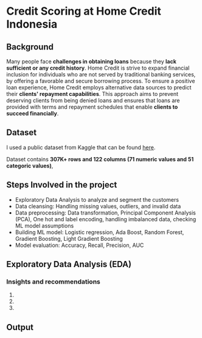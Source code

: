 # Credit Scoring at Home Credit Indonesia


## Background
Many people  face **challenges in obtaining loans** because they **lack sufficient or any credit history**. Home Credit is strive to expand financial inclusion for individuals who are not served by traditional banking services, by offering a favorable and secure borrowing process. To ensure a positive loan experience, Home Credit employs alternative data sources to predict their **clients' repayment capabilities**. This approach aims to prevent deserving clients from being denied loans and ensures that loans are provided with terms and repayment schedules that enable **clients to succeed financially**.

## Dataset
I used a public dataset from Kaggle that can be found [here](https://www.kaggle.com/c/home-credit-default-risk).

Dataset contains **307K+ rows and 122 columns (71 numeric values and 51 categoric values)**, 

## Steps Involved in the project
- Exploratory Data Analysis to analyze and segment the customers
- Data cleansing: Handling missing values, outliers, and invalid data
- Data preprocessing: Data transformation, Principal Component Analysis (PCA), One hot and label encoding, handling imbalanced data, checking ML model assumptions
- Building ML model: Logistic regression, Ada Boost, Random Forest, Gradient Boosting, Light Gradient Boosting
- Model evaluation: Accuracy, Recall, Precision, AUC

## Exploratory Data Analysis (EDA)

### Insights and recommendations
1. 
2. 
3. 

## Output
